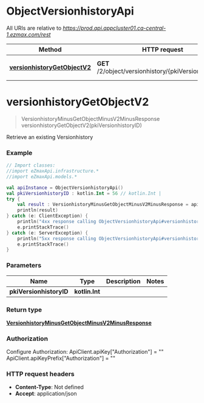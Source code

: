 # ObjectVersionhistoryApi

All URIs are relative to *https://prod.api.appcluster01.ca-central-1.ezmax.com/rest*

Method | HTTP request | Description
------------- | ------------- | -------------
[**versionhistoryGetObjectV2**](ObjectVersionhistoryApi.md#versionhistoryGetObjectV2) | **GET** /2/object/versionhistory/{pkiVersionhistoryID} | Retrieve an existing Versionhistory


<a name="versionhistoryGetObjectV2"></a>
# **versionhistoryGetObjectV2**
> VersionhistoryMinusGetObjectMinusV2MinusResponse versionhistoryGetObjectV2(pkiVersionhistoryID)

Retrieve an existing Versionhistory



### Example
```kotlin
// Import classes:
//import eZmaxApi.infrastructure.*
//import eZmaxApi.models.*

val apiInstance = ObjectVersionhistoryApi()
val pkiVersionhistoryID : kotlin.Int = 56 // kotlin.Int | 
try {
    val result : VersionhistoryMinusGetObjectMinusV2MinusResponse = apiInstance.versionhistoryGetObjectV2(pkiVersionhistoryID)
    println(result)
} catch (e: ClientException) {
    println("4xx response calling ObjectVersionhistoryApi#versionhistoryGetObjectV2")
    e.printStackTrace()
} catch (e: ServerException) {
    println("5xx response calling ObjectVersionhistoryApi#versionhistoryGetObjectV2")
    e.printStackTrace()
}
```

### Parameters

Name | Type | Description  | Notes
------------- | ------------- | ------------- | -------------
 **pkiVersionhistoryID** | **kotlin.Int**|  |

### Return type

[**VersionhistoryMinusGetObjectMinusV2MinusResponse**](VersionhistoryMinusGetObjectMinusV2MinusResponse.md)

### Authorization


Configure Authorization:
    ApiClient.apiKey["Authorization"] = ""
    ApiClient.apiKeyPrefix["Authorization"] = ""

### HTTP request headers

 - **Content-Type**: Not defined
 - **Accept**: application/json

